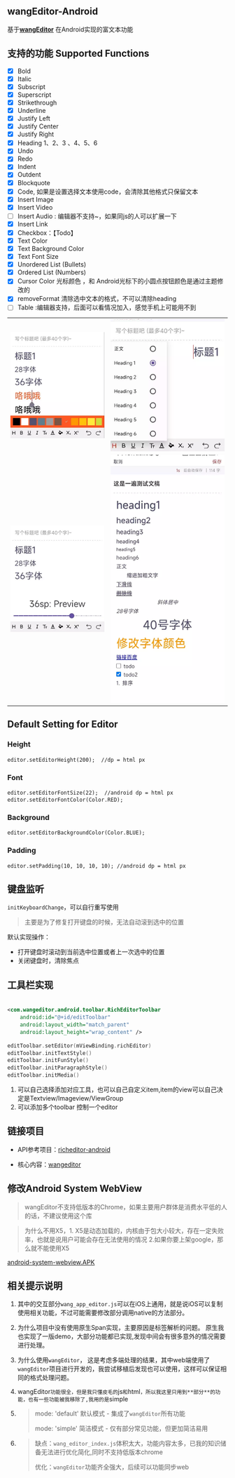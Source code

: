 ## wangEditor-Android

基于[**wangEditor**](https://github.com/wangeditor-team/wangEditor) 在Android实现的富文本功能

## 支持的功能 Supported Functions

- [X] Bold
- [X] Italic
- [X] Subscript
- [X] Superscript
- [X] Strikethrough
- [X] Underline
- [X] Justify Left
- [X] Justify Center
- [X] Justify Right
- [X] Heading 1、2、3 、4、5、6
- [X] Undo
- [X] Redo
- [X] Indent
- [X] Outdent
- [X] Blockquote
- [X] Code, 如果是设置选择文本使用code，会清除其他格式只保留文本
- [X] Insert Image
- [X] Insert Video
- [ ] Insert Audio : 编辑器不支持~，如果同js的人可以扩展一下
- [X] Insert Link
- [x] Checkbox：【Todo】
- [X] Text Color
- [X] Text Background Color
- [X] Text Font Size
- [X] Unordered List (Bullets)
- [X] Ordered List (Numbers)
- [X] Cursor Color 光标颜色 ，和 Android光标下的小圆点按钮颜色是通过主题修改的
- [X] removeFormat 清除选中文本的格式，不可以清除heading
- [ ] Table :编辑器支持，后面可以看情况加入，感觉手机上可能用不到

|                        |     |
|------------------------|-----|
|![](image/颜色修改.webp)  |  ![](image/heading修改.webp)    |
| ![](image/字体大小修改.webp) |  ![](image/demo样式.webp)    |

## Default Setting for Editor

### Height

``` 
editor.setEditorHeight(200);  //dp = html px
```

### Font

``` 
editor.setEditorFontSize(22);  //android dp = html px
editor.setEditorFontColor(Color.RED);
```

### Background

``` 
editor.setEditorBackgroundColor(Color.BLUE);
```

### Padding

``` 
editor.setPadding(10, 10, 10, 10); //android dp = html px
```

## 键盘监听

`initKeyboardChange`，可以自行重写使用

> 主要是为了修复打开键盘的时候，无法自动滚到选中的位置

默认实现操作：

- 打开键盘时滚动到当前选中位置或者上一次选中的位置
- 关闭键盘时，清除焦点

## 工具栏实现

```XML

<com.wangeditor.android.toolbar.RichEditorToolbar 
    android:id="@+id/editToolbar" 
    android:layout_width="match_parent"
    android:layout_height="wrap_content" />
```

```Kotlin
editToolbar.setEditor(mViewBinding.richEditor)
editToolbar.initTextStyle()
editToolbar.initFunStyle()
editToolbar.initParagraphStyle()
editToolbar.initMedia()
```

1. 可以自己选择添加对应工具，也可以自己自定义item,item的view可以自己决定是Textview/Imageview/ViewGroup
2. 可以添加多个toolbar 控制一个editor

## 链接项目

- API参考项目：[richeditor-android](https://github.com/wasabeef/richeditor-android)

- 核心内容：[wangeditor](https://www.wangeditor.com/v5/API.html)

## 修改Android System WebView

> wangEditor不支持低版本的Chrome，如果主要用户群体是消费水平低的人的话，不建议使用这个库

> 为什么不用X5，1. X5是动态加载的，内核由于包大小较大，存在一定失败率，也就是说用户可能会存在无法使用的情况
> 2.如果你要上架google，那么就不能使用X5


[android-system-webview.APK](https://www.apkmirror.com/apk/google-inc/android-system-webview/android-system-webview-89-0-4389-90-release/android-system-webview-89-0-4389-90-3-android-apk-download/?redirected=thank_you_invalid_nonce)

## 相关提示说明

1. 其中的交互部分`wang_app_editor.js`可以在iOS上通用，就是说iOS可以复制使用相关功能，不过可能需要修改部分调用native的方法部分。

2. 为什么项目中没有使用原生Span实现，主要原因是标签解析的问题。
   原生我也实现了一版demo，大部分功能都已实现,发现中间会有很多意外的情况需要进行处理。

3. 为什么使用`wangEditor`，  这是考虑多端处理的结果，其中web端使用了`wangEditor`项目进行开发的，我尝试移植后发现也可以使用，这样可以保证相同的格式处理问题。

4. wangEditor`功能很全，但是我只懂皮毛的`js`和`html`，所以我这里只用到**部分**的功能，也有一些功能被我移除了,我用的是`simple

5. > mode: 'default' 默认模式 - 集成了`wangEditor`所有功能
   >
   > mode: 'simple' 简洁模式 - 仅有部分常见功能，但更加简洁易用

6. > 缺点：`wang_editor_index.js`体积太大，功能内容太多，已我的知识储备无法进行优化简化,同时不支持低版本chrome
   >
   > 优化：`wangEditor`功能齐全强大，后续可以功能同步web